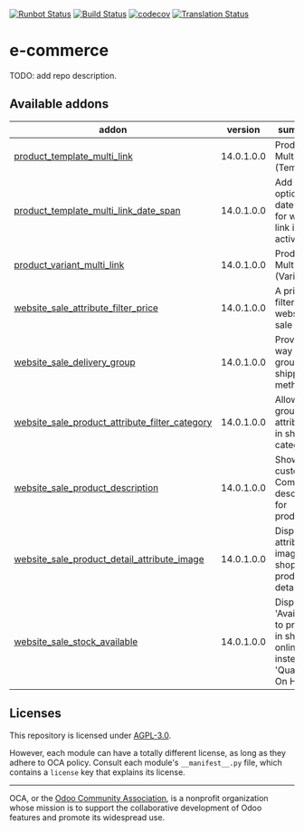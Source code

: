 [![Runbot Status](https://runbot.odoo-community.org/runbot/badge/flat/113/14.0.svg)](https://runbot.odoo-community.org/runbot/repo/github-com-oca-e-commerce-113)
[![Build Status](https://travis-ci.com/OCA/e-commerce.svg?branch=14.0)](https://travis-ci.com/OCA/e-commerce)
[![codecov](https://codecov.io/gh/OCA/e-commerce/branch/14.0/graph/badge.svg)](https://codecov.io/gh/OCA/e-commerce)
[![Translation Status](https://translation.odoo-community.org/widgets/e-commerce-14-0/-/svg-badge.svg)](https://translation.odoo-community.org/engage/e-commerce-14-0/?utm_source=widget)

<!-- /!\ do not modify above this line -->

# e-commerce

TODO: add repo description.

<!-- /!\ do not modify below this line -->

<!-- prettier-ignore-start -->

[//]: # (addons)

Available addons
----------------
addon | version | summary
--- | --- | ---
[product_template_multi_link](product_template_multi_link/) | 14.0.1.0.0 | Product Multi Links (Template)
[product_template_multi_link_date_span](product_template_multi_link_date_span/) | 14.0.1.0.0 | Add an optional date span for when a link is active.
[product_variant_multi_link](product_variant_multi_link/) | 14.0.1.0.0 | Product Multi Links (Variant)
[website_sale_attribute_filter_price](website_sale_attribute_filter_price/) | 14.0.1.0.0 | A price filter for website sale
[website_sale_delivery_group](website_sale_delivery_group/) | 14.0.1.0.0 | Provides a way to group shipping methods
[website_sale_product_attribute_filter_category](website_sale_product_attribute_filter_category/) | 14.0.1.0.0 | Allow group attributes in shop by categories
[website_sale_product_description](website_sale_product_description/) | 14.0.1.0.0 | Shows custom e-Commerce description for products
[website_sale_product_detail_attribute_image](website_sale_product_detail_attribute_image/) | 14.0.1.0.0 | Display attributes images in shop product detail
[website_sale_stock_available](website_sale_stock_available/) | 14.0.1.0.0 | Display 'Available to promise' in shop online instead 'Quantity On Hand'

[//]: # (end addons)

<!-- prettier-ignore-end -->

## Licenses

This repository is licensed under [AGPL-3.0](LICENSE).

However, each module can have a totally different license, as long as they adhere to OCA
policy. Consult each module's `__manifest__.py` file, which contains a `license` key
that explains its license.

----

OCA, or the [Odoo Community Association](http://odoo-community.org/), is a nonprofit
organization whose mission is to support the collaborative development of Odoo features
and promote its widespread use.

